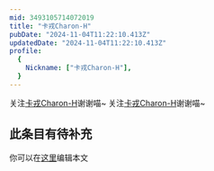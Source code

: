 ```yaml
---
mid: 3493105714072019
title: "卡戎Charon-H"
pubDate: "2024-11-04T11:22:10.413Z"
updatedDate: "2024-11-04T11:22:10.413Z"
profile:
  {
    Nickname: ["卡戎Charon-H"],
  }
---
```


关注[卡戎Charon-H](https://space.bilibili.com/3493105714072019)谢谢喵~ 关注[卡戎Charon-H](https://space.bilibili.com/3493105714072019)谢谢喵~

## 此条目有待补充
你可以在[这里](https://github.com/Yuhanawa/VTuber.ICU-Content/edit/master/v/卡戎Charon-H/index.md)编辑本文
